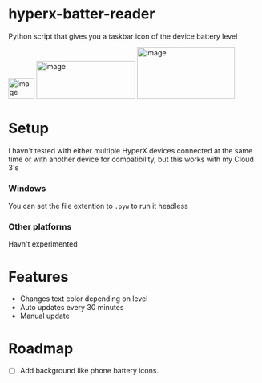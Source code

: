 # hyperx-batter-reader
Python script that gives you a taskbar icon of the device battery level


<img width="52" height="41" alt="image" src="https://github.com/user-attachments/assets/5b9aeb07-c562-4c0e-b426-4b7b20835225" />

<img width="197" height="75" alt="image" src="https://github.com/user-attachments/assets/c960929a-a6d1-4b6f-8be2-e2de827a0de8" />

<img width="195" height="102" alt="image" src="https://github.com/user-attachments/assets/dba00c76-d81e-434e-aa13-deac87225561" />

# Setup
I havn't tested with either multiple HyperX devices connected at the same time or with another device for compatibility, but this works with my Cloud 3's

### Windows
You can set the file extention to `.pyw` to run it headless

### Other platforms
Havn't experimented

# Features
- Changes text color depending on level
- Auto updates every 30 minutes
- Manual update

# Roadmap
- [ ] Add background like phone battery icons.

